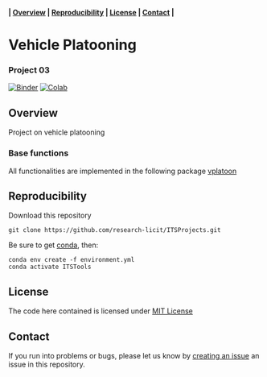 **| [Overview](#overview) | [Reproducibility](#reproducibility) | [License](#license) | [Contact](#contact) |**

# Vehicle Platooning

### Project 03

[![Binder](https://mybinder.org/badge_logo.svg)](https://mybinder.org/v2/gh/research-licit/ITSProjects/main?filepath=Project03_VehPlatoon%2FProject03.ipynb) [![Colab](https://colab.research.google.com/assets/colab-badge.svg)](https://colab.research.google.com/github/research-licit/ITSProjects/blob/main/Project03_VehPlatoon/Project03.ipynb)

## Overview

Project on vehicle platooning

### Base functions 

All functionalities are implemented in the following package [vplatoon](https://github.com/research-licit/vplatoon)

## Reproducibility

Download this repository

```{bash}
git clone https://github.com/research-licit/ITSProjects.git
```

Be sure to get [conda](https://www.anaconda.com/distribution/), then:

```{bash}
conda env create -f environment.yml
conda activate ITSTools
```

## License

The code here contained is licensed under [MIT License](LICENSE)

## Contact 

If you run into problems or bugs, please let us know by [creating an issue](https://github.com/research-licit/ITSProjects/issues/new) an issue in this repository.
